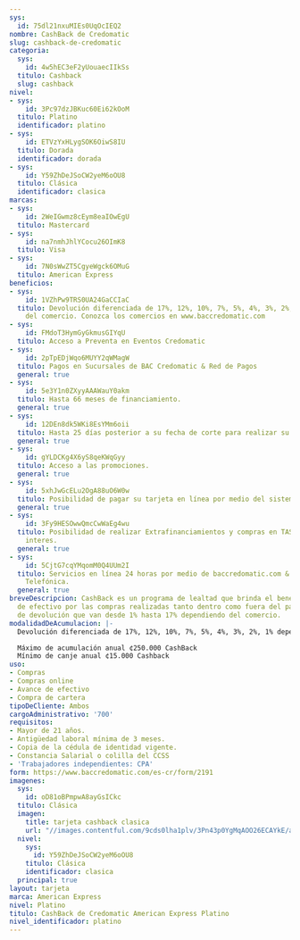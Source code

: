 ```yaml
---
sys:
  id: 75dl21nxuMIEs0UqOcIEQ2
nombre: CashBack de Credomatic
slug: cashback-de-credomatic
categoria:
  sys:
    id: 4w5hEC3eF2yUouaecIIkSs
  titulo: Cashback
  slug: cashback
nivel:
- sys:
    id: 3Pc97dzJBKuc60Ei62kOoM
  titulo: Platino
  identificador: platino
- sys:
    id: ETVzYxHLygSOK6OiwS8IU
  titulo: Dorada
  identificador: dorada
- sys:
    id: Y59ZhDeJSoCW2yeM6oOU8
  titulo: Clásica
  identificador: clasica
marcas:
- sys:
    id: 2WeIGwmz8cEym8eaIOwEgU
  titulo: Mastercard
- sys:
    id: na7nmhJhlYCocu26OImK8
  titulo: Visa
- sys:
    id: 7N0sWwZT5CgyeWgck6OMuG
  titulo: American Express
beneficios:
- sys:
    id: 1VZhPw9TRS0UA24GaCCIaC
  titulo: Devolución diferenciada de 17%, 12%, 10%, 7%, 5%, 4%, 3%, 2%, 1% dependiendo
    del comercio. Conozca los comercios en www.baccredomatic.com
- sys:
    id: FMdoT3HymGyGkmusGIYqU
  titulo: Acceso a Preventa en Eventos Credomatic
- sys:
    id: 2pTpEDjWqo6MUYY2qWMagW
  titulo: Pagos en Sucursales de BAC Credomatic & Red de Pagos
  general: true
- sys:
    id: 5e3Y1n0ZXyyAAAWauY0akm
  titulo: Hasta 66 meses de financiamiento.
  general: true
- sys:
    id: 12DEn8dk5WKi8EsYMm6oii
  titulo: Hasta 25 días posterior a su fecha de corte para realizar su pago.
  general: true
- sys:
    id: gYLDCKg4X6yS8qeKWqGyy
  titulo: Acceso a las promociones.
  general: true
- sys:
    id: 5xhJwGcELu2OgA88uO6W0w
  titulo: Posibilidad de pagar su tarjeta en línea por medio del sistema SINPE.
  general: true
- sys:
    id: 3Fy9HESOwwQmcCwWaEg4wu
  titulo: Posibilidad de realizar Extrafinanciamientos y compras en TASA CERO sin
    interes.
  general: true
- sys:
    id: 5CjtG7cqYMqomM0Q4UUm2I
  titulo: Servicios en línea 24 horas por medio de baccredomatic.com & a la Central
    Telefónica.
  general: true
breveDescripcion: CashBack es un programa de lealtad que brinda el beneficio de retorno
  de efectivo por las compras realizadas tanto dentro como fuera del país. Con porcentajes
  de devolución que van desde 1% hasta 17% dependiendo del comercio.
modalidadDeAcumulacion: |-
  Devolución diferenciada de 17%, 12%, 10%, 7%, 5%, 4%, 3%, 2%, 1% dependiendo del comercio.

  Máximo de acumulación anual ¢250.000 CashBack
  Mínimo de canje anual ¢15.000 Cashback
uso:
- Compras
- Compras online
- Avance de efectivo
- Compra de cartera
tipoDeCliente: Ambos
cargoAdministrativo: '700'
requisitos:
- Mayor de 21 años.
- Antigüedad laboral mínima de 3 meses.
- Copia de la cédula de identidad vigente.
- Constancia Salarial o colilla del CCSS
- 'Trabajadores independientes: CPA'
form: https://www.baccredomatic.com/es-cr/form/2191
imagenes:
  sys:
    id: oD81oBPmpwA8ayGsICkc
  titulo: Clásica
  imagen:
    title: tarjeta cashback clasica
    url: "//images.contentful.com/9cds0lha1plv/3Pn43p0YgMqAOO26ECAYkE/ae8e0f4f17a5af45c30976c139009b66/tarjeta_cashback_clasica.jpg"
  nivel:
    sys:
      id: Y59ZhDeJSoCW2yeM6oOU8
    titulo: Clásica
    identificador: clasica
  principal: true
layout: tarjeta
marca: American Express
nivel: Platino
titulo: CashBack de Credomatic American Express Platino
nivel_identificador: platino
---
```

